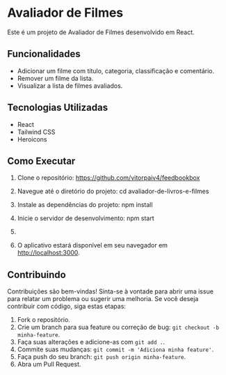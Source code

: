 # Avaliador de Filmes

Este é um projeto de Avaliador de Filmes desenvolvido em React.

## Funcionalidades

- Adicionar um filme com título, categoria, classificação e comentário.
- Remover um filme da lista.
- Visualizar a lista de filmes avaliados.

## Tecnologias Utilizadas

- React
- Tailwind CSS
- Heroicons

## Como Executar

1. Clone o repositório: https://github.com/vitorpaiv4/feedbookbox

2. Navegue até o diretório do projeto: cd avaliador-de-livros-e-filmes

3. Instale as dependências do projeto: npm install
   
4. Inicie o servidor de desenvolvimento: npm start
5. 
5. O aplicativo estará disponível em seu navegador em [http://localhost:3000](http://localhost:3000).

## Contribuindo

Contribuições são bem-vindas! Sinta-se à vontade para abrir uma issue para relatar um problema ou sugerir uma melhoria. Se você deseja contribuir com código, siga estas etapas:

1. Fork o repositório.
2. Crie um branch para sua feature ou correção de bug: `git checkout -b minha-feature`.
3. Faça suas alterações e adicione-as com `git add .`.
4. Commite suas mudanças: `git commit -m 'Adiciona minha feature'`.
5. Faça push do seu branch: `git push origin minha-feature`.
6. Abra um Pull Request.





   





